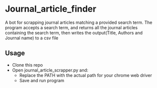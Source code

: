 # Journal_article_finder
A bot for scrapping journal articles matching a provided search term. The program accepts a search term, and returns all the journal articles containing the search term, then writes the output(Title, Authors and Journal name) to a csv file

## Usage
* Clone this repo
* Open journal_article_scrapper.py and:
    * Replace the PATH with the actual path for your chrome web driver
    * Save and run program
